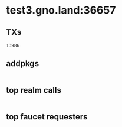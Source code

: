 # test3.gno.land:36657

## TXs
```
13986
```

## addpkgs
```
```

## top realm calls
```
```

## top faucet requesters
```
```

